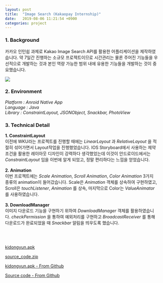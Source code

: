 ```yaml
---
layout: post
title:  "Image Search (Kakaopay Internship)"
date:   2019-08-06 11:21:54 +0900
categories: project
---
```


### 1. Background
카카오 인턴쉽 과제로 Kakao Image Search API를 활용한 어플리케이션을 제작하였습니다. 약 7일간 진행하는 소규모 프로젝트이므로 시간관리는 물론 주어진 기능들을 우선적으로 개발하는 것과 본인 역량 가능한 범위 내에 유용한 기능들을 개발하는 것이 중요했습니다.

![](/res/2019-08-06-image-search-using-kakao-api/ui.png)

### 2. Environment
_Platform : Anroid Native App_ <br> _Language : Java_ <br> _Library : ConstraintLayout, JSONObject, Snackbar, PhotoView_

### 3. Technical Detail
__1. ConstraintLayout__ <br> 이전에 WKU라는 프로젝트를 진행할 때에는 _LinearLayout_ 과 _RelativeLayout_ 을 적절히 섞어가면서 Layout작업을 진행했었습니다. IOS Storyboard에서 사용하는 제약조건을 활용한 레이아웃 디자인이 강력하다 생각했었는데 이것이 안드로이드에서는 _ConstraintLayout_ 임을 이번에 알게 되었고, 정말 편리하다는 느낌을 얻었습니다. <br><br> __2. Animation__ <br> 이번 프로젝트에는 _Scale Animation_, _Scroll Animation_, _Color Animation_ 3가지 종류의 animation이 들어갔습니다. Scale은 _Animation_      객체를 상속하여 구현하였고, Scroll은 _touchListener_, _Animation_ 를 상속, 마지막으로 Color는 _ValueAnimator_ 를 사용하였습니다. <br><br> __3. DownloadManager__ <br> 이미지 다운로드 기능을 구현하기 위하여 _DownloadManager_ 객체를 활용하였습니다. _checkPermission_ 을 통하여 예외처리를 구현하고 _BroadcastReceiver_ 를 통해 다운로드가 완료되었을 때 _Snackbar_ 알림을 띄우도록 했습니다.

<br><br>


[kidongyun.apk](/workspace/project/kakao_search/res/kidongyun.apk)

[source_code.zip](/workspace/project/kakao_search/res/source_code.zip)

[kidongyun.apk - From Github](https://github.com/kidongYun/ImageSearchApplication/blob/master/kidongyun.apk)

[Source code - From Github](https://github.com/kidongyun/ImageSearchApplication)
